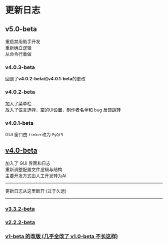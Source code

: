 # 更新日志

## v5.0-beta

重启禁用助手开发\
重新确立逻辑\
从命令行重做

### v4.0.3-beta

回退了**v4.0.2-beta**和**v4.0.1-beta**的更改

### v4.0.2-beta

加入了菜单栏\
放入了语言选择，空的UI设置，制作者名单和 bug 反馈跳转

### v4.0.1-beta

GUI 窗口由 `tinker`改为 `PyQt5`

## [v4.0-beta](https://github.com/LIBPS/Disable_Helper/releases/tag/v4.0-beta)

加入了 GUI 界面和日志\
重新调整配置文件逻辑与结构\
主要开发方式由人工开发转为AI

---

更新日志从这里断开 (过于久远)

---

### [v3.3.2-beta](https://github.com/LIBPS/Disable_Helper/releases/tag/v3.3.2-beta)

### [v2.2.2-beta](https://github.com/LIBPS/Disable_Helper/releases/tag/v2.2.2-beta)

### [v1-beta 的改版 (几乎全改了 v1.0-beta 不长这样)](https://github.com/Immortal-Sty/MC_resourcepacks_delHelper "v1-beta 似乎被删掉了")